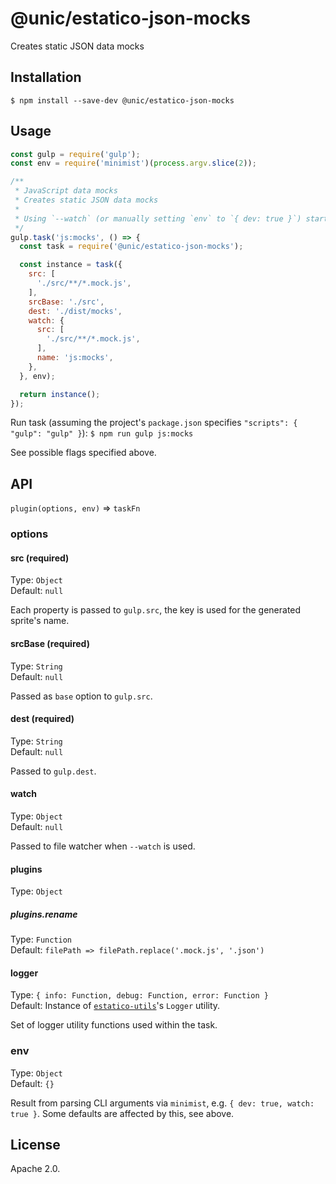 # @unic/estatico-json-mocks

Creates static JSON data mocks

## Installation

```
$ npm install --save-dev @unic/estatico-json-mocks
```

## Usage

```js
const gulp = require('gulp');
const env = require('minimist')(process.argv.slice(2));

/**
 * JavaScript data mocks
 * Creates static JSON data mocks
 *
 * Using `--watch` (or manually setting `env` to `{ dev: true }`) starts file watcher
 */
gulp.task('js:mocks', () => {
  const task = require('@unic/estatico-json-mocks');

  const instance = task({
    src: [
      './src/**/*.mock.js',
    ],
    srcBase: './src',
    dest: './dist/mocks',
    watch: {
      src: [
        './src/**/*.mock.js',
      ],
      name: 'js:mocks',
    },
  }, env);

  return instance();
});
```

Run task (assuming the project's `package.json` specifies `"scripts": { "gulp": "gulp" }`):
`$ npm run gulp js:mocks`

See possible flags specified above.

## API

`plugin(options, env)` => `taskFn`

### options

#### src (required)

Type: `Object`<br>
Default: `null`

Each property is passed to `gulp.src`, the key is used for the generated sprite's name.

#### srcBase (required)

Type: `String`<br>
Default: `null`

Passed as `base` option to `gulp.src`.

#### dest (required)

Type: `String`<br>
Default: `null`

Passed to `gulp.dest`.

#### watch

Type: `Object`<br>
Default: `null`

Passed to file watcher when `--watch` is used.

#### plugins

Type: `Object`

##### plugins.rename

Type: `Function`<br>
Default: `filePath => filePath.replace('.mock.js', '.json')`

#### logger

Type: `{ info: Function, debug: Function, error: Function }`<br>
Default: Instance of [`estatico-utils`](../estatico-utils)'s `Logger` utility.

Set of logger utility functions used within the task.

### env

Type: `Object`<br>
Default: `{}`

Result from parsing CLI arguments via `minimist`, e.g. `{ dev: true, watch: true }`. Some defaults are affected by this, see above.

## License

Apache 2.0.

